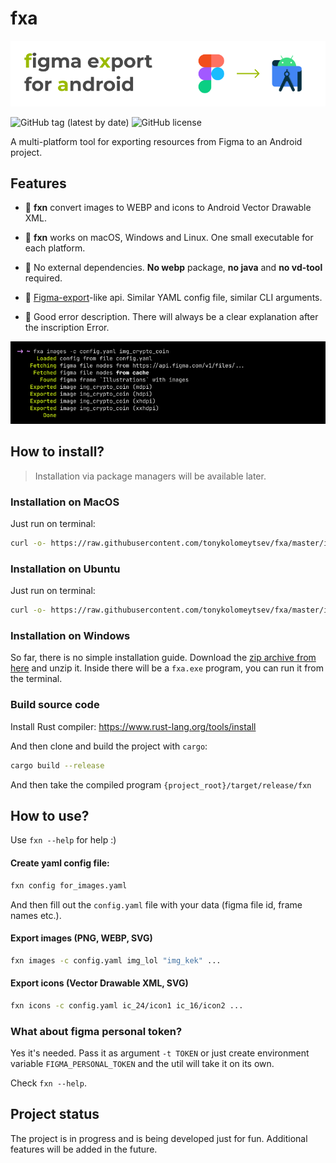 # fxa

<img src="images/gh-logo.png"/><br/>

![GitHub tag (latest by date)](https://img.shields.io/github/v/tag/tonykolomeytsev/fxa?label=version) 
![GitHub license](https://img.shields.io/github/license/tonykolomeytsev/fxa)

A multi-platform tool for exporting resources from Figma to an Android project.

## Features

- 🥑 **fxn** convert images to WEBP and icons to Android Vector Drawable XML.

- 🥰 **fxn** works on macOS, Windows and Linux. One small executable for each platform.

- 🚀 No external dependencies. **No webp** package, **no java** and **no vd-tool** required.

- 🤖 [Figma-export](https://github.com/RedMadRobot/figma-export)-like api. Similar YAML config file, similar CLI arguments.

- 🧭 Good error description. There will always be a clear explanation after the inscription Error.

<img src="images/gh-demo.png"/><br/>

## How to install?

> Installation via package managers will be available later.

### Installation on MacOS

Just run on terminal:

```bash
curl -o- https://raw.githubusercontent.com/tonykolomeytsev/fxa/master/install/macos.sh | bash
```

### Installation on Ubuntu

Just run on terminal:

```bash
curl -o- https://raw.githubusercontent.com/tonykolomeytsev/fxa/master/install/linux.sh | bash
```

### Installation on Windows

So far, there is no simple installation guide. Download the [zip archive from here](https://github.com/tonykolomeytsev/fxa/releases/latest/download/fxa-v0.1.0-x86_64-pc-windows-msvc.zip) and unzip it. Inside there will be a `fxa.exe` program, you can run it from the terminal.

### Build source code

Install Rust compiler: https://www.rust-lang.org/tools/install

And then clone and build the project with `cargo`:

```bash
cargo build --release
```

And then take the compiled program `{project_root}/target/release/fxn`

## How to use?

Use `fxn --help` for help :)

#### Create yaml config file:

```bash
fxn config for_images.yaml
```

And then fill out the `config.yaml` file with your data (figma file id, frame names etc.).

#### Export images (PNG, WEBP, SVG)

```bash
fxn images -c config.yaml img_lol "img_kek" ...
```

#### Export icons (Vector Drawable XML, SVG)

```bash
fxn icons -c config.yaml ic_24/icon1 ic_16/icon2 ...
```

### What about figma personal token?

Yes it's needed. Pass it as argument `-t TOKEN` or just create environment variable `FIGMA_PERSONAL_TOKEN` and the util will take it on its own.

Check `fxn --help`.

## Project status

The project is in progress and is being developed just for fun. Additional features will be added in the future.